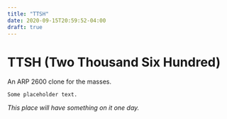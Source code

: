 ```yaml
---
title: "TTSH"
date: 2020-09-15T20:59:52-04:00
draft: true
---
```


# TTSH (Two Thousand Six Hundred)

An ARP 2600 clone for the masses.

    Some placeholder text.

_This place will have something on it one day._

